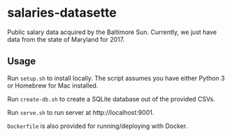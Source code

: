 # salaries-datasette
Public salary data acquired by the Baltimore Sun. Currently, we just have data from the state of Maryland for 2017.

## Usage

Run `setup.sh` to install locally. The script assumes you have either Python 3 or Homebrew for Mac installed.

Run `create-db.sh` to create a SQLite database out of the provided CSVs.

Run `serve.sh` to run server at http://localhost:9001.

`Dockerfile` is also provided for running/deploying with Docker.
